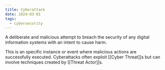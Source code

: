 ```yaml
---
title: Cyberattack
date: 2024-03-01
tags:
  - cybersecurity
---
```


A deliberate and malicious attempt to breach the security of any digital information systems with an intent to cause harm.

This is an specific instance or event where malicious actions are successfully executed.
Cyberattacks often exploit [[Cyber Threat]]s but can involve techniques created by [[Threat Actor]]s.

